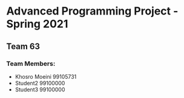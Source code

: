 # Advanced Programming Project - Spring 2021
## Team 63

### Team Members:
- Khosro Moeini 99105731
- Student2 99100000
- Student3 99100000
